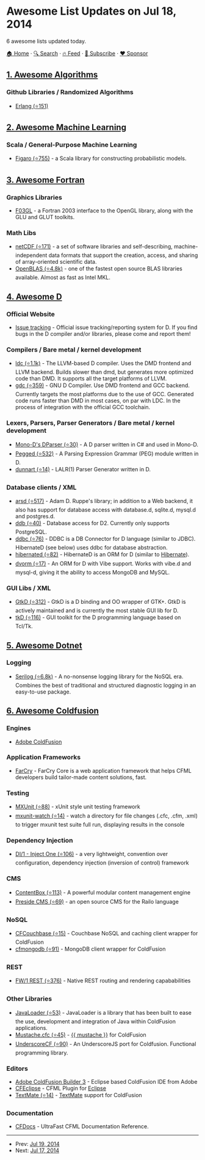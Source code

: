 # Awesome List Updates on Jul 18, 2014

6 awesome lists updated today.

[🏠 Home](/README.md) · [🔍 Search](https://www.trackawesomelist.com/search/) · [🔥 Feed](https://www.trackawesomelist.com/rss.xml) · [📮 Subscribe](https://trackawesomelist.us17.list-manage.com/subscribe?u=d2f0117aa829c83a63ec63c2f&id=36a103854c) · [❤️  Sponsor](https://github.com/sponsors/theowenyoung)



## [1. Awesome Algorithms](/content/tayllan/awesome-algorithms/README.md)

### Github Libraries / Randomized Algorithms

*   [Erlang (⭐151)](https://github.com/aggelgian/erlang-algorithms)

## [2. Awesome Machine Learning](/content/josephmisiti/awesome-machine-learning/README.md)

### Scala / General-Purpose Machine Learning

*   [Figaro (⭐755)](https://github.com/p2t2/figaro) - a Scala library for constructing probabilistic models.

## [3. Awesome Fortran](/content/rabbiabram/awesome-fortran/README.md)

### Graphics Libraries

*   [F03GL](http://www-stone.ch.cam.ac.uk/pub/f03gl/index.xhtml) - a Fortran 2003 interface to the OpenGL library, along with the GLU and GLUT toolkits.

### Math Libs

*   [netCDF (⭐171)](https://github.com/Unidata/netcdf-fortran) - a set of software libraries and self-describing, machine-independent data formats that support the creation, access, and sharing of array-oriented scientific data.
*   [OpenBLAS (⭐4.8k)](https://github.com/xianyi/OpenBLAS) - one of the fastest open source BLAS libraries available.  Almost as fast as Intel MKL.

## [4. Awesome D](/content/dlang-community/awesome-d/README.md)

### Official Website

*   [Issue tracking](https://issues.dlang.org/) - Official issue tracking/reporting system for D. If you find bugs in the D compiler and/or libraries, please come and report them!

### Compilers / Bare metal / kernel development

*   [ldc (⭐1.1k)](https://github.com/ldc-developers/ldc) - The LLVM-based D compiler. Uses the DMD frontend and LLVM backend. Builds slower than dmd, but generates more optimized code than DMD. It supports all the target platforms of LLVM.
*   [gdc (⭐359)](https://github.com/D-Programming-GDC/GDC) - GNU D Compiler. Use DMD frontend and GCC backend. Currently targets the most platforms due to the use of GCC. Generated code runs faster than DMD in most cases, on par with LDC. In the process of integration with the official GCC toolchain.

### Lexers, Parsers, Parser Generators / Bare metal / kernel development

*   [Mono-D's DParser (⭐30)](https://github.com/aBothe/D_Parser) - A D parser written in C# and used in Mono-D.
*   [Pegged (⭐532)](https://github.com/PhilippeSigaud/Pegged) - A Parsing Expression Grammar (PEG) module written in D.
*   [dunnart (⭐14)](https://github.com/pwil3058/dunnart) - LALR(1) Parser Generator written in D.

### Database clients / XML

*   [arsd (⭐517)](https://github.com/adamdruppe/arsd) - Adam D. Ruppe's library; in addition to a Web backend, it also has support for database access with database.d, sqlite.d, mysql.d and postgres.d.
*   [ddb (⭐40)](https://github.com/pszturmaj/ddb) - Database access for D2. Currently only supports PostgreSQL.
*   [ddbc (⭐76)](https://github.com/buggins/ddbc) - DDBC is a DB Connector for D language (similar to JDBC). HibernateD (see below) uses ddbc for database abstraction.
*   [hibernated (⭐82)](https://github.com/buggins/hibernated) - HibernateD is an ORM for D (similar to [Hibernate](https://hibernate.org/)).
*   [dvorm (⭐17)](https://github.com/rikkimax/Dvorm) - An ORM for D with Vibe support. Works with vibe.d and mysql-d, giving it the ability to access MongoDB and MySQL.

### GUI Libs / XML

*   [GtkD (⭐312)](https://github.com/gtkd-developers/GtkD) - GtkD is a D binding and OO wrapper of GTK+. GtkD is actively maintained and is currently the most stable GUI lib for D.
*   [tkD (⭐116)](https://github.com/nomad-software/tkd) - GUI toolkit for the D programming language based on Tcl/Tk.

## [5. Awesome Dotnet](/content/quozd/awesome-dotnet/README.md)

### Logging

*   [Serilog (⭐6.8k)](https://github.com/serilog/serilog) - A no-nonsense logging library for the NoSQL era. Combines the best of traditional and structured diagnostic logging in an easy-to-use package.

## [6. Awesome Coldfusion](/content/seancoyne/awesome-coldfusion/README.md)

### Engines

*   [Adobe ColdFusion](http://www.adobe.com/products/coldfusion-family.html)

### Application Frameworks

*   [FarCry](http://www.farcrycore.org) - FarCry Core is a web application framework that helps CFML developers build tailor-made content solutions, fast.

### Testing

*   [MXUnit (⭐88)](https://github.com/mxunit/mxunit) - xUnit style unit testing framework
*   [mxunit-watch (⭐14)](https://github.com/atuttle/mxunit-watch) - watch a directory for file changes (.cfc, .cfm, .xml) to trigger mxunit test suite full run, displaying results in the console

### Dependency Injection

*   [DI/1 - Inject One (⭐106)](https://github.com/framework-one/di1) - a very lightweight, convention over configuration, dependency injection (inversion of control) framework

### CMS

*   [ContentBox (⭐113)](https://github.com/Ortus-Solutions/ContentBox) - A powerful modular content management engine
*   [Preside CMS (⭐69)](https://github.com/pixl8/Preside-CMS) - an open source CMS for the Railo language

### NoSQL

*   [CFCouchbase (⭐15)](https://github.com/Ortus-Solutions/cfcouchbase-sdk) - Couchbase NoSQL and caching client wrapper for ColdFusion
*   [cfmongodb (⭐91)](https://github.com/marcesher/cfmongodb) - MongoDB client wrapper for ColdFusion

### REST

*   [FW/1 REST (⭐376)](https://github.com/framework-one/fw1/wiki/Developing-Applications-Manual#controllers-for-rest-apis) - Native REST routing and rendering capababilities

### Other Libraries

*   [JavaLoader (⭐53)](https://github.com/markmandel/JavaLoader) - JavaLoader is a library that has been built to ease the use, development and integration of Java within ColdFusion applications.
*   [Mustache.cfc (⭐45)](https://github.com/rip747/Mustache.cfc) - [{{ mustache }}](http://mustache.github.io) for ColdFusion
*   [UnderscoreCF (⭐90)](https://github.com/russplaysguitar/UnderscoreCF) - An UnderscoreJS port for Coldfusion. Functional programming library.

### Editors

*   [Adobe ColdFusion Builder 3](http://www.adobe.com/products/coldfusion-builder.html) - Eclipse based ColdFusion IDE from Adobe
*   [CFEclipse](http://cfeclipse.org) - CFML Plugin for [Eclipse](http://www.eclipse.org/)
*   [TextMate (⭐14)](https://github.com/textmate/coldfusion.tmbundle) - [TextMate](http://macromates.com) support for ColdFusion

### Documentation

*   [CFDocs](http://cfdocs.org/) - UltraFast CFML Documentation Reference.

---

- Prev: [Jul 19, 2014](/content/2014/07/19/README.md)
- Next: [Jul 17, 2014](/content/2014/07/17/README.md)